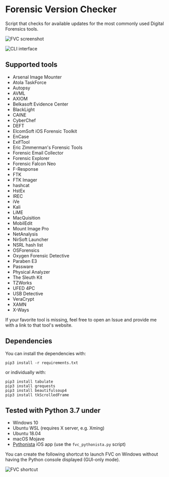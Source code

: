 # Forensic Version Checker
Script that checks for available updates for the most commonly used Digital Forensics tools.

![FVC screenshot](https://github.com/jankais3r/Forensic-Version-Checker/blob/master/screen.png)


![CLI interface](https://github.com/jankais3r/Forensic-Version-Checker/blob/master/cli.png)

## Supported tools
- Arsenal Image Mounter
- Atola TaskForce
- Autopsy
- AVML
- AXIOM
- Belkasoft Evidence Center
- BlackLight
- CAINE
- CyberChef
- DEFT
- ElcomSoft iOS Forensic Toolkit
- EnCase
- ExifTool
- Eric Zimmerman's Forensic Tools
- Forensic Email Collector
- Forensic Explorer
- Forensic Falcon Neo
- F-Response
- FTK
- FTK Imager
- hashcat
- HstEx
- IREC
- iVe
- Kali
- LiME
- MacQuisition
- MobilEdit
- Mount Image Pro
- NetAnalysis
- NirSoft Launcher
- NSRL hash list
- OSForensics
- Oxygen Forensic Detective
- Paraben E3
- Passware
- Physical Analyzer
- The Sleuth Kit
- TZWorks
- UFED 4PC
- USB Detective
- VeraCrypt
- XAMN
- X-Ways

If your favorite tool is missing, feel free to open an Issue and provide me with a link to that tool's website.

## Dependencies

You can install the dependencies with:

```
pip3 install -r requirements.txt
```

or individually with:

```
pip3 install tabulate
pip3 install grequests
pip3 install beautifulsoup4
pip3 install tkScrolledFrame
```

## Tested with Python 3.7 under
- Windows 10
- Ubuntu WSL (requires X server, e.g. Xming)
- Ubuntu 18.04
- macOS Mojave
- [Pythonista](https://apps.apple.com/us/app/pythonista-3/id1085978097) iOS app (use the `fvc_pythonista.py` script)

You can create the following shortcut to launch FVC on Windows without having the Python console displayed (GUI-only mode).

![FVC shortcut](https://github.com/jankais3r/Forensic-Version-Checker/blob/master/shortcut.png)
